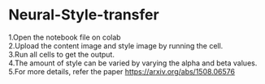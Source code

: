 # Neural-Style-transfer

1.Open the notebook file on colab <br />
2.Upload the content image and style image by running the cell. <br />
3.Run all cells to get the output. <br />
4.The amount of style can be varied by varying the alpha and beta values. <br />
5.For more details, refer the paper https://arxiv.org/abs/1508.06576
